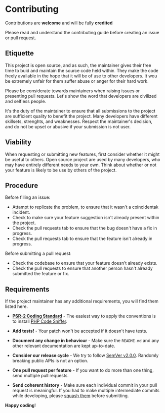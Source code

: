 # Contributing 

Contributions are **welcome** and will be fully **credited** 

Please read and understand the contributing guide before creating an issue or pull request. 

## Etiquette 

This project is open source, and as such, the maintainer gives their free time to buid and 
maintain the source code held within. They make the code freely available in the hope that 
it will be of use to other developers. It wou be extremely unfair for them suffer abuse 
or anger for their hard work. 

Please be considerate towards maintainers when raising issues or presenting pull requests. Let's show the word that developers are civilized and selfless people. 

It's the duty of the maintainer to ensure that all submissions to the project are sufficient quality to benefit the project. Many developers have different skillsets, strenghts, and weaknesses. 
Respect the maintainer's decision, and do not be upset or abusive if your submission is not user. 

## Viability 

When requesting or submitting new features, first consider whether it might be useful to others.
Open source project are used by many developers, who may have entirely different needs to your own. 
Think about whether or not your feature is likely to be use by others of the project. 

## Procedure 

Before filling an issue: 

- Attampt to replicate the problem, to ensure that it wasn't a coincidentak incident. 
- Check to make sure your feature suggestion isn't already present within the project. 
- Check the pull requests tab to ensure that the bug doesn't have a fix in progress. 
- Check the pull requests tab to ensure that the feature isn't already in progress.

Before submitting a pull request: 

- Check the codebase to ensure that your feature doesn't already exists. 
- Check the pull requests to ensure that another person hasn't already submitted the feature or fix. 

## Requirements

If the project maintainer has any additional requirements, you will find them listed here.

- **[PSR-2 Coding Standard](https://github.com/php-fig/fig-standards/blob/master/accepted/PSR-2-coding-style-guide.md)** - The easiest way to apply the conventions is to install [PHP Code Sniffer](http://pear.php.net/package/PHP_CodeSniffer).

- **Add tests!** - Your patch won't be accepted if it doesn't have tests.

- **Document any change in behaviour** - Make sure the `README.md` and any other relevant documentation are kept up-to-date.

- **Consider our release cycle** - We try to follow [SemVer v2.0.0](http://semver.org/). Randomly breaking public APIs is not an option.

- **One pull request per feature** - If you want to do more than one thing, send multiple pull requests.

- **Send coherent history** - Make sure each individual commit in your pull request is meaningful. If you had to make multiple intermediate commits while developing, please [squash them](http://www.git-scm.com/book/en/v2/Git-Tools-Rewriting-History#Changing-Multiple-Commit-Messages) before submitting.

**Happy coding**!